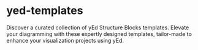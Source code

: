 # yed-templates
Discover a curated collection of yEd Structure Blocks templates. Elevate your diagramming with these expertly designed templates, tailor-made to enhance your visualization projects using yEd.
